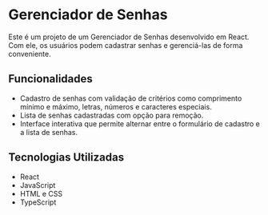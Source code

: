 # Gerenciador de Senhas

Este é um projeto de um Gerenciador de Senhas desenvolvido em React. Com ele, os usuários podem cadastrar senhas e gerenciá-las de forma conveniente.

## Funcionalidades

- Cadastro de senhas com validação de critérios como comprimento mínimo e máximo, letras, números e caracteres especiais.
- Lista de senhas cadastradas com opção para remoção.
- Interface interativa que permite alternar entre o formulário de cadastro e a lista de senhas.

## Tecnologias Utilizadas

- React
- JavaScript
- HTML e CSS
- TypeScript
